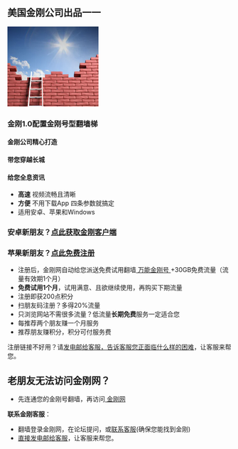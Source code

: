 ## 美国金刚公司出品一一

![image](l-w-s-athird.png)
### 金刚1.0配置金刚号型翻墙梯

####  金刚公司精心打造
####     带您穿越长城
####     给您全息资讯

* **高速** 视频流畅且清晰<br>
* **方便** 不用下载App 四条参数就搞定<br>
* 适用安卓、苹果和Windows <br>

### 安卓新朋友？[点此获取金刚客户端](https://a2zitpro.github.io/web/dlb)  
### 苹果新朋友？[点此免费注册](https://myfasttrack.org/midman/testfm.php)
* 注册后，金刚网自动给您派送免费试用翻墙[ 万能金刚号 ](https://a2zitpro.github.io/web/万能金刚号)+30GB免费流量（流量有效期1个月）<br>
* **免费试用1个月**，试用满意、且欲继续使用，再购买下期流量<br>
* 注册即获200点积分
* 扫朋友码注册？多得20%流量
* 只浏览网站不需很多流量？低流量**长期免费**服务一定适合您
* 每推荐两个朋友赚一个月服务
* 推荐朋友赚积分，积分可付服务费

注册链接不好用？请[发电邮给客服，告诉客服您正面临什么样的困难](mailto:cs@a2zitpro.com)，让客服来帮您。

## 老朋友无法访问金刚网？
* 先连通您的金刚号翻墙，再访问[ 金刚网 ](https://atozitpro.net/zh)   

**联系金刚客服**：
  * 翻墙登录金刚网，在论坛提问，或[联系客服](https://www.atozitpro.net/zh/contact-us/)(确保您能找到金刚)
  * [直接发电邮给客服](mailto:cs@a2zitpro.com)，让客服来帮您。
